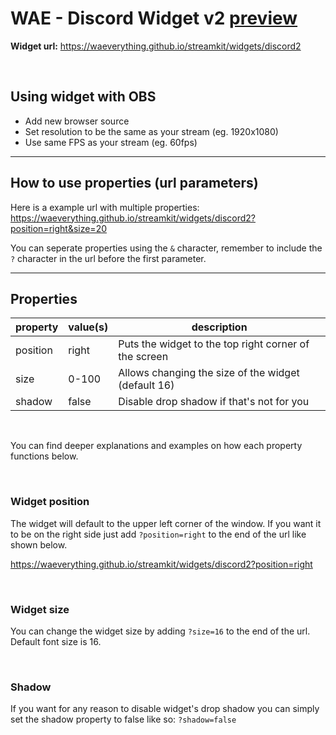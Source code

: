 # WAE - Discord Widget v2 [preview](preview.png)

**Widget url:** https://waeverything.github.io/streamkit/widgets/discord2

<br>

## Using widget with OBS
- Add new browser source
- Set resolution to be the same as your stream (eg. 1920x1080)
- Use same FPS as your stream (eg. 60fps)

***

## How to use properties (url parameters)
Here is a example url with multiple properties: https://waeverything.github.io/streamkit/widgets/discord2?position=right&size=20

You can seperate properties using the `&` character, remember to include the `?` character in the url before the first parameter.

***

## Properties

property | value(s) | description
--- | --- | ---
position | right | Puts the widget to the top right corner of the screen
size | 0-100 | Allows changing the size of the widget (default 16)
shadow | false | Disable drop shadow if that's not for you

<br>

You can find deeper explanations and examples on how each property functions below.

<br>

### Widget position
The widget will default to the upper left corner of the window. If you want it to be on the right side just add `?position=right` to the end of the url like shown below.

https://waeverything.github.io/streamkit/widgets/discord2?position=right

<br>

### Widget size
You can change the widget size by adding `?size=16` to the end of the url. Default font size is 16.

<br>

### Shadow
If you want for any reason to disable widget's drop shadow you can simply set the shadow property to false like so: `?shadow=false`
